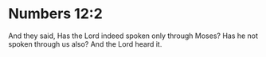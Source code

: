 # Numbers 12:2

And they said, Has the Lord indeed spoken only through Moses? Has he not spoken through us also? And the Lord heard it.
